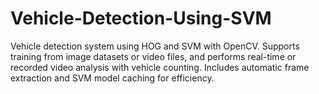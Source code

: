 # Vehicle-Detection-Using-SVM
Vehicle detection system using HOG and SVM with OpenCV. Supports training from image datasets or video files, and performs real-time or recorded video analysis with vehicle counting. Includes automatic frame extraction and SVM model caching for efficiency.
